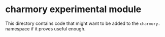 # charmory experimental module

This directory contains code that might want to be added to the `charmory.`
namespace if it proves useful enough.
